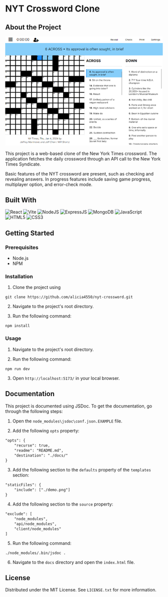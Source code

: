 # NYT Crossword Clone

## About the Project

![Project Screenshot](demo.png)

This project is a web-based clone of the New York Times crossword. The application fetches the daily crossword through an API call to the New York Times Syndicate.

Basic features of the NYT crossword are present, such as checking and revealing answers. In progress features include saving game progress, multiplayer option, and error-check mode.

## Built With
![React](https://img.shields.io/badge/react-%2320232a.svg?style=for-the-badge&logo=react&logoColor=%2361DAFB)
![Vite](https://img.shields.io/badge/vite-%23646CFF.svg?style=for-the-badge&logo=vite&logoColor=white)
![NodeJS](https://img.shields.io/badge/Node%20js-339933?style=for-the-badge&logo=nodedotjs&logoColor=white)
![ExpressJS](https://img.shields.io/badge/Express%20js-000000?style=for-the-badge&logo=express&logoColor=white)
![MongoDB](https://img.shields.io/badge/MongoDB-4EA94B?style=for-the-badge&logo=mongodb&logoColor=white)
![JavaScript](https://img.shields.io/badge/javascript-%23323330.svg?style=for-the-badge&logo=javascript&logoColor=%23F7DF1E)
![HTML5](https://img.shields.io/badge/html5-%23E34F26.svg?style=for-the-badge&logo=html5&logoColor=white)
![CSS3](https://img.shields.io/badge/css3-%231572B6.svg?style=for-the-badge&logo=css3&logoColor=white)

## Getting Started

### Prerequisites

+ Node.js
+ NPM

### Installation

1. Clone the project using 
```
git clone https://github.com/alicia4550/nyt-crossword.git
```

2. Navigate to the project's root directory.

3. Run the following command:
```
npm install
```

### Usage

1. Navigate to the project's root directory.

2. Run the following command:
```
npm run dev
```

3. Open `http://localhost:5173/` in your local browser.

## Documentation

This project is documented using JSDoc. To get the documentation, go through the following steps:

1. Open the ``node_modules\jsdoc\conf.json.EXAMPLE`` file.

2. Add the following ``opts`` property:
```
"opts": {
    "recurse": true,
    "readme": "README.md",
    "destination": "./docs/"
}
```
3. Add the following section to the ``defaults`` property of the ``templates`` section: 
```
"staticFiles": {
    "include": ["./demo.png"]
}
```

4. Add the following section to the ``source`` property:
```
"exclude": [
    "node_modules",
    "api/node_modules",
    "client/node_modules"
]
```

5. Run the following command:
```
./node_modules/.bin/jsdoc .
```

6. Navigate to the ``docs`` directory and open the ``index.html`` file.


## License

Distributed under the MIT License. See `LICENSE.txt` for more information.